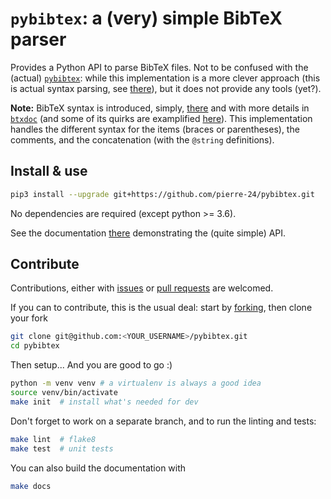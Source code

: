 # `pybibtex`: a (very) simple BibTeX parser

Provides a Python API to parse BibTeX files.
Not to be confused with the (actual) [`pybibtex`](https://github.com/rasbt/pybibtex): while this implementation is a more clever approach (this is actual syntax parsing, see [there](./pybibtex/parser.py)), but it does not provide any tools (yet?).

**Note:** BibTeX syntax is introduced, simply, [there](https://www.bibtex.com/g/bibtex-format/) and with more details in [`btxdoc`](https://www.ctan.org/tex-archive/biblio/bibtex/contrib/doc/) (and some of its quirks are examplified [here](http://artis.imag.fr/~Xavier.Decoret/resources/xdkbibtex/bibtex_summary.html)).
This implementation handles the different syntax for the items (braces or parentheses), the comments, and the concatenation (with the `@string` definitions).


## Install & use

```bash
pip3 install --upgrade git+https://github.com/pierre-24/pybibtex.git
```

No dependencies are required (except python >= 3.6).

See the documentation [there](doc/source/index.rst) demonstrating the (quite simple) API.

## Contribute

Contributions, either with [issues](https://github.com/pierre-24/pybibtex/issues) or [pull requests](https://github.com/pierre-24/pybibtex/pulls) are welcomed.

If you can to contribute, this is the usual deal: 
start by [forking](https://guides.github.com/activities/forking/), then clone your fork

```bash
git clone git@github.com:<YOUR_USERNAME>/pybibtex.git
cd pybibtex
```

Then setup... And you are good to go :)

```bash
python -m venv venv # a virtualenv is always a good idea
source venv/bin/activate
make init  # install what's needed for dev
```

Don't forget to work on a separate branch, and to run the linting and tests:

```bash
make lint  # flake8
make test  # unit tests
```

You can also build the documentation with

```bash
make docs
```